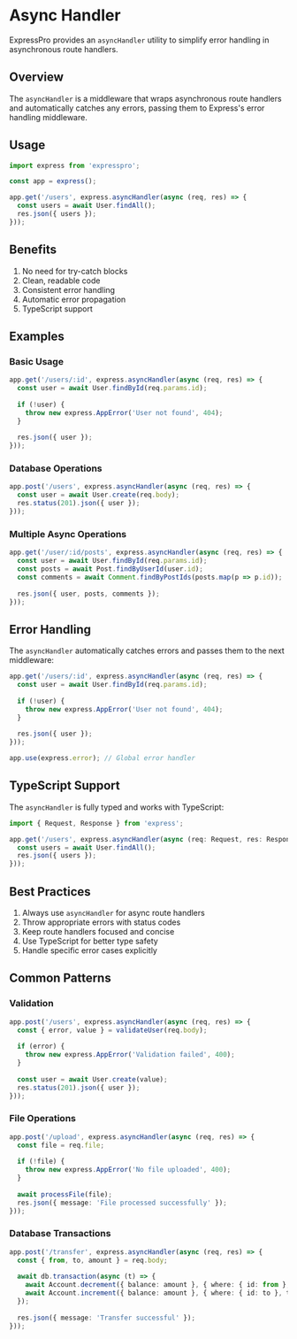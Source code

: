 # Async Handler

ExpressPro provides an `asyncHandler` utility to simplify error handling in asynchronous route handlers.

## Overview

The `asyncHandler` is a middleware that wraps asynchronous route handlers and automatically catches any errors, passing them to Express's error handling middleware.

## Usage

```typescript
import express from 'expresspro';

const app = express();

app.get('/users', express.asyncHandler(async (req, res) => {
  const users = await User.findAll();
  res.json({ users });
}));
```

## Benefits

1. No need for try-catch blocks
2. Clean, readable code
3. Consistent error handling
4. Automatic error propagation
5. TypeScript support

## Examples

### Basic Usage

```typescript
app.get('/users/:id', express.asyncHandler(async (req, res) => {
  const user = await User.findById(req.params.id);
  
  if (!user) {
    throw new express.AppError('User not found', 404);
  }
  
  res.json({ user });
}));
```

### Database Operations

```typescript
app.post('/users', express.asyncHandler(async (req, res) => {
  const user = await User.create(req.body);
  res.status(201).json({ user });
}));
```

### Multiple Async Operations

```typescript
app.get('/user/:id/posts', express.asyncHandler(async (req, res) => {
  const user = await User.findById(req.params.id);
  const posts = await Post.findByUserId(user.id);
  const comments = await Comment.findByPostIds(posts.map(p => p.id));
  
  res.json({ user, posts, comments });
}));
```

## Error Handling

The `asyncHandler` automatically catches errors and passes them to the next middleware:

```typescript
app.get('/users/:id', express.asyncHandler(async (req, res) => {
  const user = await User.findById(req.params.id);
  
  if (!user) {
    throw new express.AppError('User not found', 404);
  }
  
  res.json({ user });
}));

app.use(express.error); // Global error handler
```

## TypeScript Support

The `asyncHandler` is fully typed and works with TypeScript:

```typescript
import { Request, Response } from 'express';

app.get('/users', express.asyncHandler(async (req: Request, res: Response) => {
  const users = await User.findAll();
  res.json({ users });
}));
```

## Best Practices

1. Always use `asyncHandler` for async route handlers
2. Throw appropriate errors with status codes
3. Keep route handlers focused and concise
4. Use TypeScript for better type safety
5. Handle specific error cases explicitly

## Common Patterns

### Validation

```typescript
app.post('/users', express.asyncHandler(async (req, res) => {
  const { error, value } = validateUser(req.body);
  
  if (error) {
    throw new express.AppError('Validation failed', 400);
  }
  
  const user = await User.create(value);
  res.status(201).json({ user });
}));
```

### File Operations

```typescript
app.post('/upload', express.asyncHandler(async (req, res) => {
  const file = req.file;
  
  if (!file) {
    throw new express.AppError('No file uploaded', 400);
  }
  
  await processFile(file);
  res.json({ message: 'File processed successfully' });
}));
```

### Database Transactions

```typescript
app.post('/transfer', express.asyncHandler(async (req, res) => {
  const { from, to, amount } = req.body;
  
  await db.transaction(async (t) => {
    await Account.decrement({ balance: amount }, { where: { id: from }, transaction: t });
    await Account.increment({ balance: amount }, { where: { id: to }, transaction: t });
  });
  
  res.json({ message: 'Transfer successful' });
}));
``` 